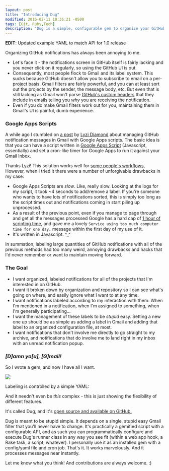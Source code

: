 ```yaml
---
layout: post
title: "Introducing Dug"
modified: 2016-02-11 18:36:21 -0500
tags: [Git, Ruby,Tech]
description: "Dug is a simple, configurable gem to organize your GitHub notification emails in ways Gmail can't and in an easier-to-maintain way than large, slow Google Apps Scripts."
---
```


**EDIT**: Updated example YAML to match API for 1.0 release

Organizing GitHub notifications has always been annoying to me.

* Let's face it - the notifications screen in GitHub itself is fairly lacking and you never click on it regularly, so using the GitHub UI is out.
* Consequently, most people flock to Gmail and its label system. This sucks because GitHub doesn't allow you to subscribe to email on a per-project
basis.  Gmail filters are fairly powerful, and you can at least sort out the projects by the sender, the message body,
etc. But even that is still lacking as Gmail won't parse [GitHub's custom headers][3] that they include in emails
telling you _why_ you are receiving the notification.
* Even if you do make Gmail filters work out for you, maintaining them in Gmail's UI is painful, dumb experience.

### Google Apps Scripts
A while ago I stumbled on [a post][1] by [Lyzi Diamond][2] about managing GitHub notification messages in Gmail with
Google Apps scripts. The basic idea is that you can have a script written in [Google Apps Script][4] (Javascript,
essentially) and set a cron-like timer for Google Apps to run it against your Gmail Inbox.

Thanks Lyzi! This solution works well for [some people's workflows.][5] However, when I tried it there were a number of
unforgivable drawbacks in my case:

* Google Apps Scripts are _slow_. Like, really slow. Looking at the logs for my script, it took ~4
  seconds to add/remove a label. If you're someone who wants to have lots of notifications sorted, this is simply too
  long as the script times out and notifications coming in start piling up unprocessed.
* As a result of the previous point, even if you manage to page through and get all the messages processed Google has a
  hard cap of [1 hour of scripting time][6], and gave me a lovely `Service using too much computer time for one day.`
  message within the first day of my use of it.
* It's written in Javascript. ^\_^

In summation, labeling large quantities of GitHub notifications with all of the previous methods had too many weird,
annoying drawbacks and hacks that I'd never remember or want to maintain moving forward.

### The Goal

* I want organized, labeled notifications for all of the projects that I'm interested in on GitHub.
* I want it broken down by organization and repository so I can see what's going on where, and easily ignore what I want
  to at any time.
* I want notifications labeled according to my interaction with them: When I'm mentioned in a notification, when I'm
  assigned to something, when I'm generally participating...
* I want the management of these labels to be _stupid_ easy. Setting a new one up should be as simple as adding a label
  in Gmail and adding that label to an organized configuration file, at most.
* I want notifications that don't involve me directly to go straight to my archive, and notifications that do involve me
  to land right in my inbox with an unread notification popup.

### _[D]amn yo[u], [G]mail!_

So I wrote a gem, and now I have all I want.

![](http://screenshots.chrisarcand.com/permd0u3k.jpg)

Labeling is controlled by a simple YAML:

<script src="https://gist.github.com/chrisarcand/55835d465e74ff8ec7ca166b670a00cd.js"></script>

And it needn't even be _this_ complex - this is just showing the flexibility of different features.

It's called Dug, and it's [open source and available on GitHub.][7]

Dug is meant to be stupid simple. It depends on a single, stupid easy Gmail filter that you'll never have to change.
It's practically a gemified script with a configurable API, and as such you can programmatically configure and execute
Dug's runner class in any way you see fit (within a web app hook, a Rake task, a script, whatever). I personally use it
as an installed gem with a config/yaml file and cron job. That's it. It works marvelously. And it processes messages
near instantly.

Let me know what you think! And contributions are always welcome. :)

[1]: http://lyzidiamond.com/posts/github-notifications-google-script/
[2]: https://twitter.com/lyzidiamond
[3]: https://developer.github.com/v3/activity/notifications/#notification-reasons
[4]: https://en.wikipedia.org/wiki/Google_Apps_Script
[5]: https://boinkor.net/2016/01/better-filters-for-gmail-with-google-apps-scripts/
[6]: https://developers.google.com/apps-script/guides/services/quotas?hl=en
[7]: https://github.com/chrisarcand/dug
